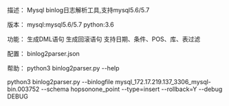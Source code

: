 描述：
Mysql binlog日志解析工具,支持mysql5.6/5.7

版本：
mysql:mysql5.6/5.7
python:3.6
   
功能：
生成DML语句
生成回滚语句
支持日期、条件、POS、库、表过滤

配置：
binlog2parser.json

帮助：
python3 binlog2parser.py  --help

python3 binlog2parser.py  --binlogfile mysql_172.17.219.137_3306_mysql-bin.003752 --schema hopsonone_point --type=insert --rollback=Y --debug DEBUG